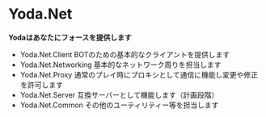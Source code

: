 ﻿# Yoda.Net
**Yodaはあなたにフォースを提供します**

* Yoda.Net.Client BOTのための基本的なクライアントを提供します
* Yoda.Net.Networking 基本的なネットワーク周りを担当します
* Yoda.Net.Proxy 通常のプレイ時にプロキシとして通信に機能し変更や修正を許可します
* Yoda.Net.Server 互換サーバーとして機能します（計画段階）
* Yoda.Net.Common その他のユーティリティー等を担当します